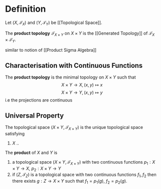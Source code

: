 # Definition

Let $(X, \mathcal{T}_{X})$ and $(Y, \mathcal{T}_{Y})$ be [[Topological Space]]. 

The **product topology** $\mathcal{T}_{X \times Y}$ on $X \times Y$ is the [[Generated Topology]] of $\mathcal{T}_{X} \times \mathcal{T}_{Y}$.

similar to notion of [[Product Sigma Algebra]]

## Characterisation with Continuous Functions

The **product topology** is the minimal topology on $X \times Y$ such that 
$$
X \times Y \to X, (x,y) \mapsto x
$$
$$
X \times Y \to Y, (x,y) \mapsto y
$$
i.e the projections are continuous

## Universal Property

The topological space $(X \times Y, \mathcal{T}_{X \times Y})$ is the unique topological space satisfying

1. $X$
..

The **product** of $X$ and $Y$ is

1. a topological space $(X \times Y, \mathcal{T}_{X \times Y})$ with two continuous functions $p_{1} : X \times Y \to X$, $p_{2} : X \times Y \to Y$
2. if $(Z, \mathcal{T}_{Z})$ is a topological space with two continuous functions $f_{1}, f_{2}$ then there exists $g: Z \to X \times Y$ such that $f_{1} = p_{1}(g)$, $f_{2} = p_{2}(g)$.

